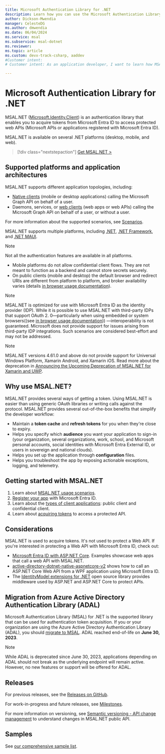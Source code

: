 ```yaml
---
title: Microsoft Authentication Library for .NET
description: Learn how you can use the Microsoft Authentication Library for .NET (MSAL.NET) to acquire tokens from the Microsoft identity platform and access protected web APIs. 
author: Dickson-Mwendia
manager: CelesteDG
ms.author: dmwendia
ms.date: 06/04/2024
ms.service: msal
ms.subservice: msal-dotnet
ms.reviewer:
ms.topic: article
ms.custom: devx-track-csharp, aaddev
#Customer intent: 
# Customer intent: As an application developer, I want to learn how MSAL.NET can help me acquire tokens from the Microsoft identity platform and access protected web APIs. 

---
```


# Microsoft Authentication Library for .NET

MSAL.NET ([Microsoft.Identity.Client](https://www.nuget.org/packages/Microsoft.Identity.Client)) is an authentication library that enables you to acquire tokens from Microsoft Entra ID to access protected web APIs (Microsoft APIs or applications registered with Microsoft Entra ID).

MSAL.NET is available on several .NET platforms (desktop, mobile, and web).

> [!div class="nextstepaction"]
> [Get MSAL.NET >](https://www.nuget.org/packages/Microsoft.Identity.Client/)

## Supported platforms and application architectures

MSAL.NET supports different application topologies, including:

- [Native clients](/azure/active-directory/develop/active-directory-dev-glossary#native-client) (mobile or desktop applications) calling the Microsoft Graph API on behalf of a user.
- Daemons, services, or [web clients](/azure/active-directory/develop/active-directory-dev-glossary#web-client) (web apps or web APIs) calling the Microsoft Graph API on behalf of a user, or without a user.

For more information about the supported scenarios, see [Scenarios](./getting-started/scenarios.md).

MSAL.NET supports multiple platforms, including [.NET](https://dotnet.microsoft.com/), [.NET Framework](https://dotnet.microsoft.com/download/dotnet-framework), and [.NET MAUI](https://dotnet.microsoft.com/apps/maui).

> [!NOTE]
> Not all the authentication features are available in all platforms.
>
>- Mobile platforms do not allow confidential client flows. They are not meant to function as a backend and cannot store secrets securely.
>- On public clients (mobile and desktop) the default browser and redirect URIs are different from platform to platform, and broker availability varies (details [in browser usage documentation](./acquiring-tokens/using-web-browsers.md)).

> [!NOTE]
> MSAL.NET is optimized for use with Microsoft Entra ID as the identity provider (IDP). 
> While it is possible to use MSAL.NET with third-party IDPs that support OAuth 2.
> 0—particularly when using embedded or system browsers((see [in browser usage documentation](./acquiring-tokens/using-web-browsers.md)))
> —interoperability is not guaranteed. Microsoft does not provide support for issues arising from third-party IDP integrations. Such scenarios are considered
> best-effort and may not be addressed.

> [!NOTE]
> MSAL.NET versions 4.61.0 and above do not provide support for Universal Windows Platform, Xamarin Android, and Xamarin iOS. Read more about the deprecation in [Announcing the Upcoming Deprecation of MSAL.NET for Xamarin and UWP](https://devblogs.microsoft.com/identity/uwp-xamarin-msal-net-deprecation/).

## Why use MSAL.NET?

MSAL.NET provides several ways of getting a token. Using MSAL.NET is easier than using generic OAuth libraries or writing calls against the protocol. MSAL.NET provides several out-of-the-box benefits that simplify the developer workflow:

- Maintain a **token cache** and **refresh tokens** for you when they're close to expiry.
- Helps you specify which **audience** you want your application to sign-in (your organization, several organizations, work, school, and Microsoft personal accounts, social identities with Microsoft Entra External ID, or users in sovereign and national clouds).
- Helps you set up the application through **configuration** files.
- Helps you troubleshoot the app by exposing actionable exceptions, logging, and telemetry.

## Getting started with MSAL.NET

1. Learn about [MSAL.NET usage scenarios](./getting-started/scenarios.md).
1. [Register your app](/azure/active-directory/develop/quickstart-register-app) with Microsoft Entra ID.
1. Learn about the [types of client applications](/entra/identity-platform/msal-client-applications): public client and confidential client.
1. Learn about [acquiring tokens](acquiring-tokens/overview.md) to access a protected API.

## Considerations

MSAL.NET is used to acquire tokens. It's not used to protect a Web API. If you're interested in protecting a Web API with Microsoft Entra ID, check out:

- [Microsoft Entra ID with ASP.NET Core](/aspnet/core/security/authentication/azure-active-directory/). Examples showcase web apps that call a web API with MSAL.NET.
- [active-directory-dotnet-native-aspnetcore-v2](https://github.com/azure-samples/active-directory-dotnet-native-aspnetcore-v2) shows how to call an ASP.NET Core Web API from a WPF application using Microsoft Entra ID.
- The [IdentityModel extensions for .NET](https://github.com/AzureAD/azure-activedirectory-identitymodel-extensions-for-dotnet) open source library provides middleware used by ASP.NET and ASP.NET Core to protect APIs.

## Migration from Azure Active Directory Authentication Library (ADAL)

Microsoft Authentication Library (MSAL) for .NET is the supported library that can be used for authentication token acquisition. If you or your organization are using the Azure Active Directory Authentication Library (ADAL), you should [migrate to MSAL](/entra/identity-platform/msal-migration). ADAL reached end-of-life on **June 30, 2023**.

> [!NOTE]
> While ADAL is deprecated since June 30, 2023, applications depending on ADAL should not break as the underlying endpoint will remain active. However, no new features or support will be offered for ADAL.

## Releases

For previous releases, see the [Releases on GitHub](https://github.com/AzureAD/microsoft-authentication-library-for-dotnet/releases).

For work-in-progress and future releases, see [Milestones](https://github.com/AzureAD/microsoft-authentication-library-for-dotnet/milestones).

For more information on versioning, see [Semantic versioning - API change management](resources/semantic-versioning-api-change-management.md) to understand changes in MSAL.NET public API.

## Samples

See [our comprehensive sample list](/entra/identity-platform/sample-v2-code).

